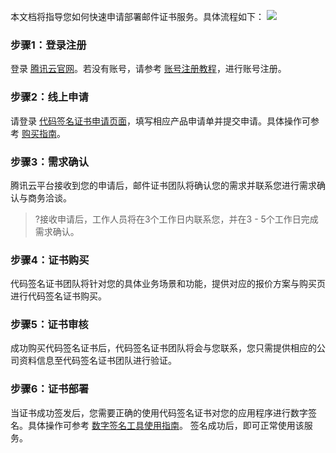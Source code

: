 本文档将指导您如何快速申请部署邮件证书服务。具体流程如下：
![](https://main.qcloudimg.com/raw/46ea50e6df0176b70577a6778ce95591.png)

### 步骤1：登录注册
登录 [腾讯云官网](https://cloud.tencent.com/)。若没有账号，请参考 [账号注册教程](https://cloud.tencent.com/document/product/378/17985)，进行账号注册。

### 步骤2：线上申请
请登录 [代码签名证书申请页面](https://cloud.tencent.com/apply/p/cn69mmv599k)，填写相应产品申请单并提交申请。具体操作可参考 [购买指南](https://cloud.tencent.com/document/product/1369/51170)。

### 步骤3：需求确认
腾讯云平台接收到您的申请后，邮件证书团队将确认您的需求并联系您进行需求确认与商务洽谈。
>?接收申请后，工作人员将在3个工作日内联系您，并在3 - 5个工作日完成需求确认。

### 步骤4：证书购买
代码签名证书团队将针对您的具体业务场景和功能，提供对应的报价方案与购买页进行代码签名证书购买。

### 步骤5：证书审核
成功购买代码签名证书后，代码签名证书团队将会与您联系，您只需提供相应的公司资料信息至代码签名证书团队进行验证。

### 步骤6：证书部署
当证书成功签发后，您需要正确的使用代码签名证书对您的应用程序进行数字签名。具体操作可参考 [数字签名工具使用指南](https://cloud.tencent.com/document/product/1369/51577)。
签名成功后，即可正常使用该服务。

